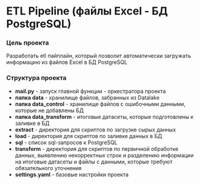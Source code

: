 # ETL Pipeline (файлы Excel - БД PostgreSQL)

### Цель проекта
Разработать etl пайплайн, который позволит автоматически загружать информацию из файлов Excel в БД PostgreSQL

### Структура проекта
* **mail.py** - запуск главной функции - оркестратора проекта
* **папка data** - хранилище файлов, забранных из Datalake
* **папка data_control** - хранилище файлов с ошибочными данными, которые не добавлены БД
* **папка data_transform** - итоговые датасеты, которые подготовлены к заливке в БД
* **extract** - директория для скриптов по загрузке сырых данных
* **load** - директория для скриптов по заливке данных в БД
* **sql** - список sql-запросов к PostgreSQL 
* **transform** - директория для скриптов по первичной обработке данных, выявлению некорректных строк и разделению информации на итоговые датасеты и файлы с данными, которые требуют обязательного уточнения
* **settings.yaml** - базовые настройки проекта
